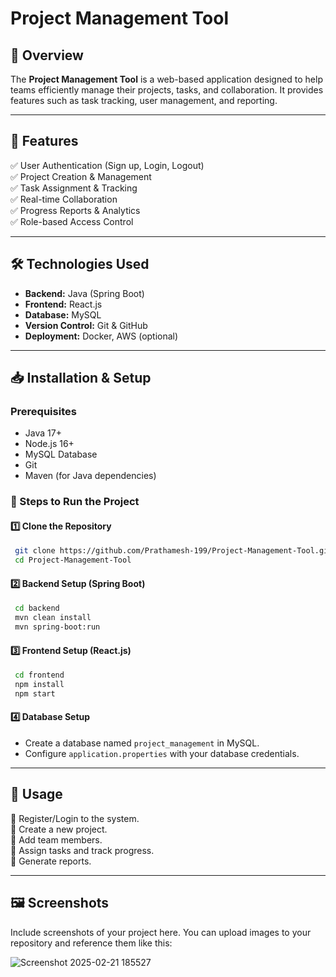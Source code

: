 # Project Management Tool

## 📌 Overview
The **Project Management Tool** is a web-based application designed to help teams efficiently manage their projects, tasks, and collaboration. It provides features such as task tracking, user management, and reporting.

---

## 🚀 Features
✅ User Authentication (Sign up, Login, Logout)  
✅ Project Creation & Management  
✅ Task Assignment & Tracking  
✅ Real-time Collaboration  
✅ Progress Reports & Analytics  
✅ Role-based Access Control  

---

## 🛠️ Technologies Used
- **Backend:** Java (Spring Boot)  
- **Frontend:** React.js  
- **Database:** MySQL  
- **Version Control:** Git & GitHub  
- **Deployment:** Docker, AWS (optional)  

---

## 📥 Installation & Setup
### Prerequisites
- Java 17+
- Node.js 16+
- MySQL Database
- Git
- Maven (for Java dependencies)

### 🔧 Steps to Run the Project
#### 1️⃣ Clone the Repository
```sh
 git clone https://github.com/Prathamesh-199/Project-Management-Tool.git
 cd Project-Management-Tool
```

#### 2️⃣ Backend Setup (Spring Boot)
```sh
 cd backend
 mvn clean install
 mvn spring-boot:run
```

#### 3️⃣ Frontend Setup (React.js)
```sh
 cd frontend
 npm install
 npm start
```

#### 4️⃣ Database Setup
- Create a database named `project_management` in MySQL.
- Configure `application.properties` with your database credentials.

---

## 📌 Usage
🔹 Register/Login to the system.  
🔹 Create a new project.  
🔹 Add team members.  
🔹 Assign tasks and track progress.  
🔹 Generate reports.  

---

## 🖼️ Screenshots
Include screenshots of your project here. You can upload images to your repository and reference them like this:

![Screenshot 2025-02-21 185527](https://github.com/user-attachments/assets/7b1f3ecc-8cb9-49a5-a1a2-74fa7a932243)

